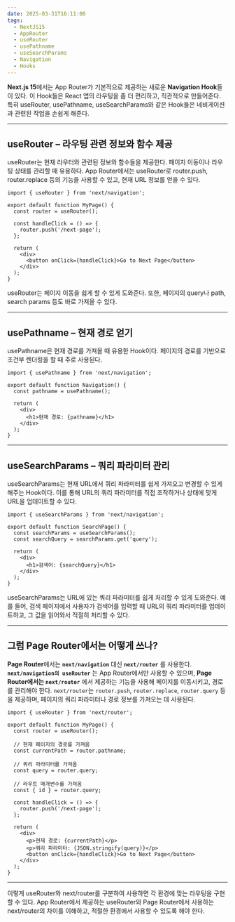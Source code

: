 ```yaml
---
date: 2025-03-31T16:11:00
tags:
  - NextJS15
  - AppRouter
  - useRouter
  - usePathname
  - useSearchParams
  - Navigation
  - Hooks
---
```

**Next.js 15**에서는 App Router가 기본적으로 제공하는 새로운 **Navigation Hook**들이 있다. 이 Hook들은 React 앱의 라우팅을 좀 더 편리하고, 직관적으로 만들어준다. 특히 useRouter, usePathname, useSearchParams와 같은 Hook들은 네비게이션과 관련된 작업을 손쉽게 해준다.

  
---

## **useRouter – 라우팅 관련 정보와 함수 제공**

  

useRouter는 현재 라우터와 관련된 정보와 함수들을 제공한다. 페이지 이동이나 라우팅 상태를 관리할 때 유용하다. App Router에서는 useRouter로 router.push, router.replace 등의 기능을 사용할 수 있고, 현재 URL 정보를 얻을 수 있다.

```
import { useRouter } from 'next/navigation';

export default function MyPage() {
  const router = useRouter();
  
  const handleClick = () => {
    router.push('/next-page');
  };
  
  return (
    <div>
      <button onClick={handleClick}>Go to Next Page</button>
    </div>
  );
}
```

useRouter는 페이지 이동을 쉽게 할 수 있게 도와준다. 또한, 페이지의 query나 path, search params 등도 바로 가져올 수 있다.

---

## **usePathname – 현재 경로 얻기**

  

usePathname은 현재 경로를 가져올 때 유용한 Hook이다. 페이지의 경로를 기반으로 조건부 렌더링을 할 때 주로 사용된다.

```
import { usePathname } from 'next/navigation';

export default function Navigation() {
  const pathname = usePathname();
  
  return (
    <div>
      <h1>현재 경로: {pathname}</h1>
    </div>
  );
}
```

---

## **useSearchParams – 쿼리 파라미터 관리**

  

useSearchParams는 현재 URL에서 쿼리 파라미터를 쉽게 가져오고 변경할 수 있게 해주는 Hook이다. 이를 통해 URL의 쿼리 파라미터를 직접 조작하거나 상태에 맞게 URL을 업데이트할 수 있다.

```
import { useSearchParams } from 'next/navigation';

export default function SearchPage() {
  const searchParams = useSearchParams();
  const searchQuery = searchParams.get('query');

  return (
    <div>
      <h1>검색어: {searchQuery}</h1>
    </div>
  );
}
```

useSearchParams는 URL에 있는 쿼리 파라미터를 쉽게 처리할 수 있게 도와준다. 예를 들어, 검색 페이지에서 사용자가 검색어를 입력할 때 URL의 쿼리 파라미터를 업데이트하고, 그 값을 읽어와서 적절히 처리할 수 있다.

---

## **그럼 Page Router에서는 어떻게 쓰나?**

  

**Page Router**에서는 **`next/navigation`** 대신 **`next/router`** 를 사용한다.  **`next/navigation의 useRouter`** 는 App Router에서만 사용할 수 있으며, **Page Router에서는 `next/router`** 에서 제공하는 기능을 사용해 페이지를 이동시키고, 경로를 관리해야 한다. `next/router`는 `router.push`, `router.replace`, `router.query` 등을 제공하며, 페이지의 쿼리 파라미터나 경로 정보를 가져오는 데 사용된다.

```
import { useRouter } from 'next/router';

export default function MyPage() {
  const router = useRouter();

  // 현재 페이지의 경로를 가져옴
  const currentPath = router.pathname;

  // 쿼리 파라미터를 가져옴
  const query = router.query;

  // 라우트 매개변수를 가져옴
  const { id } = router.query;

  const handleClick = () => {
    router.push('/next-page');
  };

  return (
    <div>
      <p>현재 경로: {currentPath}</p>
      <p>쿼리 파라미터: {JSON.stringify(query)}</p>
      <button onClick={handleClick}>Go to Next Page</button>
    </div>
  );
}
```

---

이렇게 useRouter와 next/router를 구분하여 사용하면 각 환경에 맞는 라우팅을 구현할 수 있다. App Router에서 제공하는 useRouter와 Page Router에서 사용하는 next/router의 차이를 이해하고, 적절한 환경에서 사용할 수 있도록 해야 한다.
